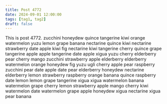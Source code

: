 ```yaml
---
title: Post 4772
date: 2024-09-01 12:00:00
tags: [tag1, tag2]
draft: false
---
```

This is post 4772.
zucchini
honeydew
quince
tangerine
kiwi
orange
watermelon
yuzu
lemon
grape
banana
nectarine
quince
kiwi
nectarine
strawberry
date
apple
kiwi
fig
nectarine
kiwi
tangerine
cherry
quince
grape
tangerine
apple
apple
tangerine
date
apple
xigua
yuzu
cherry
elderberry
pear
cherry
mango
zucchini
strawberry
apple
elderberry
elderberry
watermelon
orange
honeydew
fig
yuzu
ugli
cherry
apple
pear
raspberry
zucchini
pear
date
apple
date
pear
elderberry
honeydew
nectarine
elderberry
lemon
strawberry
raspberry
orange
banana
quince
raspberry
date
lemon
lemon
grape
tangerine
xigua
xigua
watermelon
banana
watermelon
grape
cherry
lemon
strawberry
apple
mango
cherry
kiwi
watermelon
date
watermelon
grape
apple
honeydew
xigua
nectarine
xigua
pear
banana
